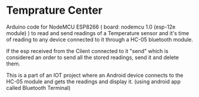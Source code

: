 # Temprature Center

Arduino code for NodeMCU ESP8266 ( board: nodemcu 1.0 (esp-12e module) ) to read and send readings of a Temperature sensor and it's time of reading to any device connected to it through a HC-05 bluetooth module.

If the esp received from the Client connected to it "send" which is considered an order to send all the stored readings, send it and delete them. 

This is a part of an IOT project where an Android device connects to the HC-05 module and gets the readings and display it. (using android app called Bluetooth Terminal)
